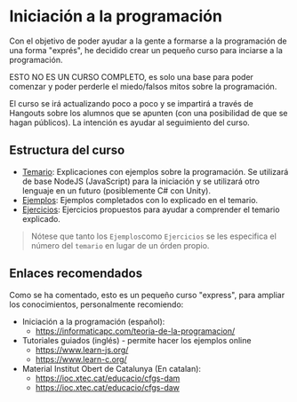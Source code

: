 # Iniciación a la programación

Con el objetivo de poder ayudar a la gente a formarse a la programación de una forma "exprés", he decidido crear
un pequeño curso para inciarse a la programación.

ESTO NO ES UN CURSO COMPLETO, es solo una base para poder comenzar y poder perderle el miedo/falsos mitos sobre la programación.

El curso se irá actualizando poco a poco y se impartirá a través de Hangouts sobre los alumnos que se apunten
(con una posibilidad de que se hagan públicos). La intención es ayudar al seguimiento del curso.

## Estructura del curso

- [Temario](Temario/): Explicaciones con ejemplos sobre la programación. Se utilizará de base NodeJS (JavaScript) para la iniciación y se utilizará otro lenguaje en un futuro (posiblemente C# con Unity).
- [Ejemplos](Ejemplos/): Ejemplos completados con lo explicado en el temario.
- [Ejercicios](Ejercicios/): Ejercicios propuestos para ayudar a comprender el temario explicado.

> Nótese que tanto los `Ejemplos`como `Ejercicios` se les especifica el número del `temario` en lugar de un órden propio.

## Enlaces recomendados

Como se ha comentado, esto es un pequeño curso "express", para ampliar los conocimientos, personalmente recomiendo:

- Iniciación a la programación (español):
    - https://informaticapc.com/teoria-de-la-programacion/
- Tutoriales guiados (inglés) - permite hacer los ejemplos online
    - https://www.learn-js.org/
    - https://www.learn-c.org/
- Material Institut Obert de Catalunya (En catalan):
    - https://ioc.xtec.cat/educacio/cfgs-dam
    - https://ioc.xtec.cat/educacio/cfgs-daw